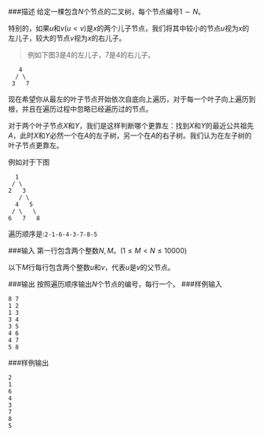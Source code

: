 ###描述
给定一棵包含$N$个节点的二叉树，每个节点编号$1 \sim N$。

特别的，如果$u$和$v(u \lt v)$是$x$的两个儿子节点，我们将其中较小的节点$u$视为$x$的左儿子，较大的节点$v$视为$x$的右儿子。

> 例如下图$3$是$4$的左儿子，$7$是$4$的右儿子。

```
   4
  / \
 3   7
```
现在希望你从最左的叶子节点开始依次自底向上遍历，对于每一个叶子向上遍历到根，并且在遍历过程中忽略已经遍历过的节点。

对于两个叶子节点$X$和$Y$，我们是这样判断哪个更靠左：找到$X$和$Y$的最近公共祖先$A$，此时$X$和$Y$必然一个在$A$的左子树，另一个在$A$的右子树。我们认为在左子树的叶子节点更靠左。

例如对于下图
```
  1
 / \
2   3
   / \
  4   5
 / \   \
6   7   8
```
遍历顺序是:`2-1-6-4-3-7-8-5`

###输入
第一行包含两个整数$N,M$。$(1 \leq M \lt N \leq 10000)$

以下$M$行每行包含两个整数$u$和$v$，代表$u$是$v$的父节点。

###输出
按照遍历顺序输出$N$个节点的编号，每行一个。
###样例输入
```
8 7
1 2
1 3
3 4
3 5
4 6
4 7
5 8
```
###样例输出
```
2
1
6
4
3
7
8
5
```